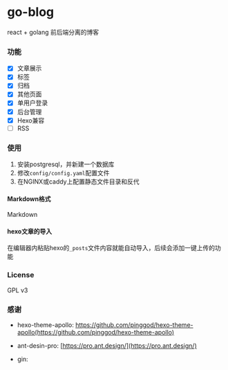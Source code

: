 # go-blog

react + golang 前后端分离的博客

### 功能

- [x] 文章展示
- [x] 标签
- [x] 归档
- [x] 其他页面
- [x] 单用户登录
- [x] 后台管理
- [x] Hexo兼容
- [ ] RSS

### 使用

1. 安装postgresql，并新建一个数据库
2. 修改`config/config.yaml`配置文件
3. 在NGINX或caddy上配置静态文件目录和反代

#### Markdown格式

Markdown

#### hexo文章的导入

在编辑器内粘贴hexo的`_posts`文件内容就能自动导入，后续会添加一键上传的功能

### License

GPL v3

### 感谢

- hexo-theme-apollo: https://github.com/pinggod/hexo-theme-apollo(https://github.com/pinggod/hexo-theme-apollo)
- ant-desin-pro: [https://pro.ant.design/](https://pro.ant.design/)

- gin: 